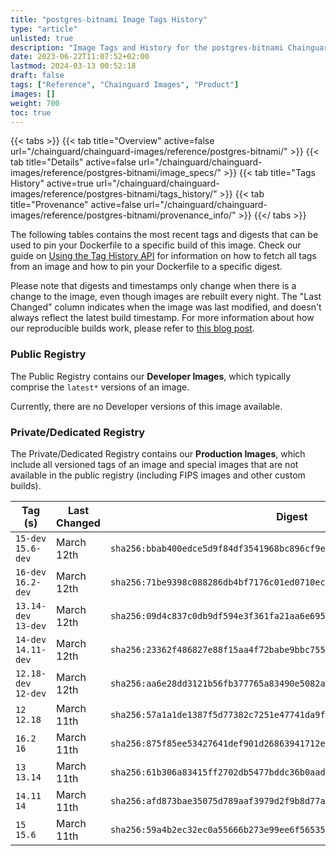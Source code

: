 ```yaml
---
title: "postgres-bitnami Image Tags History"
type: "article"
unlisted: true
description: "Image Tags and History for the postgres-bitnami Chainguard Image"
date: 2023-06-22T11:07:52+02:00
lastmod: 2024-03-13 00:52:18
draft: false
tags: ["Reference", "Chainguard Images", "Product"]
images: []
weight: 700
toc: true
---
```


{{< tabs >}}
{{< tab title="Overview" active=false url="/chainguard/chainguard-images/reference/postgres-bitnami/" >}}
{{< tab title="Details" active=false url="/chainguard/chainguard-images/reference/postgres-bitnami/image_specs/" >}}
{{< tab title="Tags History" active=true url="/chainguard/chainguard-images/reference/postgres-bitnami/tags_history/" >}}
{{< tab title="Provenance" active=false url="/chainguard/chainguard-images/reference/postgres-bitnami/provenance_info/" >}}
{{</ tabs >}}

The following tables contains the most recent tags and digests that can be used to pin your Dockerfile to a specific build of this image. Check our guide on [Using the Tag History API](/chainguard/chainguard-images/using-the-tag-history-api/) for information on how to fetch all tags from an image and how to pin your Dockerfile to a specific digest.

Please note that digests and timestamps only change when there is a change to the image, even though images are rebuilt every night. The "Last Changed" column indicates when the image was last modified, and doesn't always reflect the latest build timestamp. For more information about how our reproducible builds work, please refer to [this blog post](https://www.chainguard.dev/unchained/reproducing-chainguards-reproducible-image-builds).

### Public Registry
The Public Registry contains our **Developer Images**, which typically comprise the `latest*` versions of an image.

Currently, there are no Developer versions of this image available.

### Private/Dedicated Registry
The Private/Dedicated Registry contains our **Production Images**, which include all versioned tags of an image and special images that are not available in the public registry (including FIPS images and other custom builds).

| Tag (s)               | Last Changed | Digest                                                                    |
|-----------------------|--------------|---------------------------------------------------------------------------|
|  `15-dev` `15.6-dev`  | March 12th   | `sha256:bbab400edce5d9f84df3541968bc896cf9e065f84a8bb565bf5e97cfa014025a` |
|  `16-dev` `16.2-dev`  | March 12th   | `sha256:71be9398c088286db4bf7176c01ed0710ecf17ca1a6042352e0beaf7113b691d` |
|  `13.14-dev` `13-dev` | March 12th   | `sha256:09d4c837c0db9df594e3f361fa21aa6e695b95ca71f8cce949b5be7925f01087` |
|  `14-dev` `14.11-dev` | March 12th   | `sha256:23362f486827e88f15aa4f72babe9bbc7557a1be79dca1edfbb1f9e38218f909` |
|  `12.18-dev` `12-dev` | March 12th   | `sha256:aa6e28dd3121b56fb377765a83490e5082a45fe60a698d731105bfcbb692100a` |
|  `12` `12.18`         | March 11th   | `sha256:57a1a1de1387f5d77382c7251e47741da9fcb31d4398e5f9b13deb6a993077ad` |
|  `16.2` `16`          | March 11th   | `sha256:875f85ee53427641def901d26863941712ee4e5f469b3c3a4b330a10cdf5d296` |
|  `13` `13.14`         | March 11th   | `sha256:61b306a83415ff2702db5477bddc36b0aad76c1712b56dad70e20ff768b9e5f4` |
|  `14.11` `14`         | March 11th   | `sha256:afd873bae35075d789aaf3979d2f9b8d77a8f27346e5a474dcdda6d45d7aa09c` |
|  `15` `15.6`          | March 11th   | `sha256:59a4b2ec32ec0a55666b273e99ee6f56535174208aeebc306656df1bf7d20202` |


